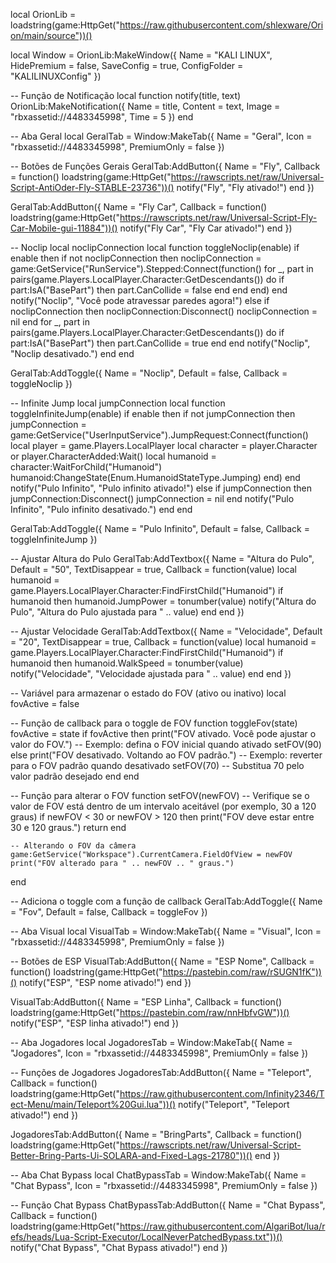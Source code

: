 local OrionLib = loadstring(game:HttpGet("https://raw.githubusercontent.com/shlexware/Orion/main/source"))()

local Window = OrionLib:MakeWindow({
    Name = "KALI LINUX",
    HidePremium = false,
    SaveConfig = true,
    ConfigFolder = "KALILINUXConfig"
})

-- Função de Notificação
local function notify(title, text)
    OrionLib:MakeNotification({
        Name = title,
        Content = text,
        Image = "rbxassetid://4483345998",
        Time = 5
    })
end

-- Aba Geral
local GeralTab = Window:MakeTab({
    Name = "Geral",
    Icon = "rbxassetid://4483345998",
    PremiumOnly = false
})

-- Botões de Funções Gerais
GeralTab:AddButton({
    Name = "Fly",
    Callback = function()
        loadstring(game:HttpGet("https://rawscripts.net/raw/Universal-Script-AntiOder-Fly-STABLE-23736"))()
        notify("Fly", "Fly ativado!")
    end
})

GeralTab:AddButton({
    Name = "Fly Car",
    Callback = function()
        loadstring(game:HttpGet("https://rawscripts.net/raw/Universal-Script-Fly-Car-Mobile-gui-11884"))()
        notify("Fly Car", "Fly Car ativado!")
    end
})

-- Noclip
local noclipConnection
local function toggleNoclip(enable)
    if enable then
        if not noclipConnection then
            noclipConnection = game:GetService("RunService").Stepped:Connect(function()
                for _, part in pairs(game.Players.LocalPlayer.Character:GetDescendants()) do
                    if part:IsA("BasePart") then
                        part.CanCollide = false
                    end
                end
            end)
        end
        notify("Noclip", "Você pode atravessar paredes agora!")
    else
        if noclipConnection then
            noclipConnection:Disconnect()
            noclipConnection = nil
        end
        for _, part in pairs(game.Players.LocalPlayer.Character:GetDescendants()) do
            if part:IsA("BasePart") then
                part.CanCollide = true
            end
        end
        notify("Noclip", "Noclip desativado.")
    end
end

GeralTab:AddToggle({
    Name = "Noclip",
    Default = false,
    Callback = toggleNoclip
})

-- Infinite Jump
local jumpConnection
local function toggleInfiniteJump(enable)
    if enable then
        if not jumpConnection then
            jumpConnection = game:GetService("UserInputService").JumpRequest:Connect(function()
                local player = game.Players.LocalPlayer
                local character = player.Character or player.CharacterAdded:Wait()
                local humanoid = character:WaitForChild("Humanoid")
                humanoid:ChangeState(Enum.HumanoidStateType.Jumping)
            end)
        end
        notify("Pulo Infinito", "Pulo infinito ativado!")
    else
        if jumpConnection then
            jumpConnection:Disconnect()
            jumpConnection = nil
        end
        notify("Pulo Infinito", "Pulo infinito desativado.")
    end
end

GeralTab:AddToggle({
    Name = "Pulo Infinito",
    Default = false,
    Callback = toggleInfiniteJump
})

-- Ajustar Altura do Pulo
GeralTab:AddTextbox({
    Name = "Altura do Pulo",
    Default = "50",
    TextDisappear = true,
    Callback = function(value)
        local humanoid = game.Players.LocalPlayer.Character:FindFirstChild("Humanoid")
        if humanoid then
            humanoid.JumpPower = tonumber(value)
            notify("Altura do Pulo", "Altura do Pulo ajustada para " .. value)
        end
    end
})

-- Ajustar Velocidade
GeralTab:AddTextbox({
    Name = "Velocidade",
    Default = "20",
    TextDisappear = true,
    Callback = function(value)
        local humanoid = game.Players.LocalPlayer.Character:FindFirstChild("Humanoid")
        if humanoid then
            humanoid.WalkSpeed = tonumber(value)
            notify("Velocidade", "Velocidade ajustada para " .. value)
        end
    end
})

-- Variável para armazenar o estado do FOV (ativo ou inativo)
local fovActive = false

-- Função de callback para o toggle de FOV
function toggleFov(state)
    fovActive = state
    if fovActive then
        print("FOV ativado. Você pode ajustar o valor do FOV.")
        -- Exemplo: defina o FOV inicial quando ativado
        setFOV(90)
    else
        print("FOV desativado. Voltando ao FOV padrão.")
        -- Exemplo: reverter para o FOV padrão quando desativado
        setFOV(70) -- Substitua 70 pelo valor padrão desejado
    end
end

-- Função para alterar o FOV
function setFOV(newFOV)
    -- Verifique se o valor de FOV está dentro de um intervalo aceitável (por exemplo, 30 a 120 graus)
    if newFOV < 30 or newFOV > 120 then
        print("FOV deve estar entre 30 e 120 graus.")
        return
    end

    -- Alterando o FOV da câmera
    game:GetService("Workspace").CurrentCamera.FieldOfView = newFOV
    print("FOV alterado para " .. newFOV .. " graus.")
end

-- Adiciona o toggle com a função de callback
GeralTab:AddToggle({
    Name = "Fov",
    Default = false,
    Callback = toggleFov
})

-- Aba Visual
local VisualTab = Window:MakeTab({
    Name = "Visual",
    Icon = "rbxassetid://4483345998",
    PremiumOnly = false
})

-- Botões de ESP
VisualTab:AddButton({
    Name = "ESP Nome",
    Callback = function()
        loadstring(game:HttpGet("https://pastebin.com/raw/rSUGN1fK"))()
        notify("ESP", "ESP nome ativado!")
    end
})

VisualTab:AddButton({
    Name = "ESP Linha",
    Callback = function()
        loadstring(game:HttpGet("https://pastebin.com/raw/nnHbfvGW"))()
        notify("ESP", "ESP linha ativado!")
    end
})

-- Aba Jogadores
local JogadoresTab = Window:MakeTab({
    Name = "Jogadores",
    Icon = "rbxassetid://4483345998",
    PremiumOnly = false
})

-- Funções de Jogadores
JogadoresTab:AddButton({
    Name = "Teleport",
    Callback = function()
        loadstring(game:HttpGet("https://raw.githubusercontent.com/Infinity2346/Tect-Menu/main/Teleport%20Gui.lua"))()
        notify("Teleport", "Teleport ativado!")
    end
})

JogadoresTab:AddButton({
    Name = "BringParts",
    Callback = function()
        loadstring(game:HttpGet("https://rawscripts.net/raw/Universal-Script-Better-Bring-Parts-Ui-SOLARA-and-Fixed-Lags-21780"))()
    end
})

-- Aba Chat Bypass
local ChatBypassTab = Window:MakeTab({
    Name = "Chat Bypass",
    Icon = "rbxassetid://4483345998",
    PremiumOnly = false
})

-- Função Chat Bypass
ChatBypassTab:AddButton({
    Name = "Chat Bypass",
    Callback = function()
        loadstring(game:HttpGet("https://raw.githubusercontent.com/AlgariBot/lua/refs/heads/Lua-Script-Executor/LocalNeverPatchedBypass.txt"))()
        notify("Chat Bypass", "Chat Bypass ativado!")
    end
})
